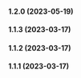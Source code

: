 #### 1.2.0 (2023-05-19)

#### 1.1.3 (2023-03-17)

#### 1.1.2 (2023-03-17)

#### 1.1.1 (2023-03-17)

